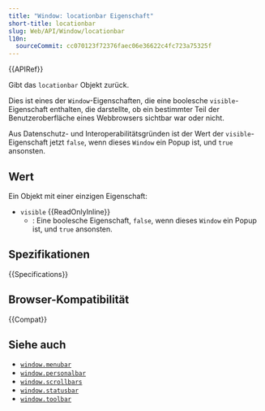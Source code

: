 ```yaml
---
title: "Window: locationbar Eigenschaft"
short-title: locationbar
slug: Web/API/Window/locationbar
l10n:
  sourceCommit: cc070123f72376faec06e36622c4fc723a75325f
---
```


{{APIRef}}

Gibt das `locationbar` Objekt zurück.

Dies ist eines der `Window`-Eigenschaften, die eine boolesche `visible`-Eigenschaft enthalten, die darstellte, ob ein bestimmter Teil der Benutzeroberfläche eines Webbrowsers sichtbar war oder nicht.

Aus Datenschutz- und Interoperabilitätsgründen ist der Wert der `visible`-Eigenschaft jetzt `false`, wenn dieses `Window` ein Popup ist, und `true` ansonsten.

## Wert

Ein Objekt mit einer einzigen Eigenschaft:

- `visible` {{ReadOnlyInline}}
  - : Eine boolesche Eigenschaft, `false`, wenn dieses `Window` ein Popup ist, und `true` ansonsten.

## Spezifikationen

{{Specifications}}

## Browser-Kompatibilität

{{Compat}}

## Siehe auch

- [`window.menubar`](/de/docs/Web/API/Window/menubar)
- [`window.personalbar`](/de/docs/Web/API/Window/personalbar)
- [`window.scrollbars`](/de/docs/Web/API/Window/scrollbars)
- [`window.statusbar`](/de/docs/Web/API/Window/statusbar)
- [`window.toolbar`](/de/docs/Web/API/Window/toolbar)
